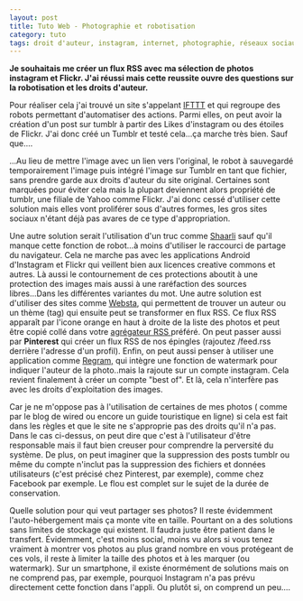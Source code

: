 ```yaml
---
layout: post
title: Tuto Web - Photographie et robotisation
category: tuto
tags: droit d'auteur, instagram, internet, photographie, réseaux sociaux, tutoriel, 
---
```

**Je souhaitais me créer un flux RSS avec ma sélection de photos instagram et Flickr. J'ai réussi mais cette reussite ouvre des questions sur la robotisation et les droits d'auteur.**

Pour réaliser cela j'ai trouvé un site s'appelant <a href="https://ifttt.com/recipes">IFTTT</a> et qui regroupe des robots permettant d'automatiser des actions. Parmi elles, on peut avoir la création d'un post sur tumblr à partir des Likes d'instagram ou des étoiles de Flickr. J'ai donc créé un Tumblr et testé cela...ça marche très bien. Sauf que....

...Au lieu de mettre l'image avec un lien vers l'original, le robot à sauvegardé temporairement l'image puis intégré l'image sur Tumblr en tant que fichier, sans prendre garde aux droits d'auteur du site original. Certaines sont marquées pour éviter cela mais la plupart deviennent alors propriété de tumblr, une filiale de Yahoo comme Flickr. J'ai donc cessé d'utiliser cette solution mais elles vont proliférer sous d'autres formes, les gros sites sociaux n'étant déjà pas avares de ce type d'appropriation.

Une autre solution serait l'utilisation d'un truc comme <a href="https://github.com/shaarli/Shaarli">Shaarli</a> sauf qu'il manque cette fonction de robot...à moins d'utiliser le raccourci de partage du navigateur. Cela ne marche pas avec les applications Android d'Instagram et Flickr qui veillent bien aux licences creative commons et autres. Là aussi le contournement de ces protections aboutit à une protection des images mais aussi à une raréfaction des sources libres...Dans les différentes variantes du mot. Une autre solution est d'utiliser des sites comme <a href="http://websta.me">Websta</a>, qui permettent de trouver un auteur ou un thème (tag) qui ensuite peut se transformer en flux RSS. Ce flux RSS apparaît par l'icone orange en haut à droite de la liste des photos et peut être copié collé dans votre <a href="https://fr.wikipedia.org/wiki/Agr%C3%A9gateur">agrégateur RSS </a>préféré. On peut passer aussi par **Pinterest** qui créer un flux RSS de nos épingles (rajoutez /feed.rss derrière l'adresse d'un profil). Enfin, on peut aussi penser à utiliser une application comme <a href="http://regram.me/">Regram,</a> qui intègre une fonction de watermark pour indiquer l'auteur de la photo..mais la rajoute sur un compte instagram. Cela revient finalement à créer un compte "best of". Et là, cela n'interfère pas avec les droits d'exploitation des images.

Car je ne m'oppose pas à l'utilisation de certaines de mes photos ( comme par le blog de wired ou encore un guide touristique en ligne) si cela est fait dans les règles et que le site ne s'approprie pas des droits qu'il n'a pas. Dans le cas ci-dessus, on peut dire que c'est à l'utilisateur d'être responsable mais il faut bien creuser pour comprendre la perversité du système. De plus, on peut imaginer que la suppression des posts tumblr ou même du compte n'inclut pas la suppression des fichiers et données utilisateurs (c'est précisé chez Pinterest, par exemple), comme chez Facebook par exemple. Le flou est complet sur le sujet de la durée de conservation.

Quelle solution pour qui veut partager ses photos? Il reste évidemment l'auto-hébergement mais ça monte vite en taille. Pourtant on a des solutions sans limites de stockage qui existent. Il faudra juste être patient dans le transfert. Évidemment, c'est moins social, moins vu alors si vous tenez vraiment à montrer vos photos au plus grand nombre en vous protégeant de ces vols, il reste à limiter la taille des photos et à les marquer (ou watermark). Sur un smartphone, il existe énormément de solutions mais on ne comprend pas, par exemple, pourquoi Instagram n'a pas prévu directement cette fonction dans l'appli. Ou plutôt si, on comprend un peu....
